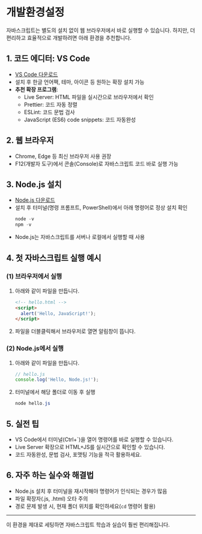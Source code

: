 # 개발환경설정

자바스크립트는 별도의 설치 없이 웹 브라우저에서 바로 실행할 수 있습니다. 하지만, 더 편리하고 효율적으로 개발하려면 아래 환경을 추천합니다.

## 1. 코드 에디터: VS Code
- [VS Code 다운로드](https://code.visualstudio.com/)
- 설치 후 한글 언어팩, 테마, 아이콘 등 원하는 확장 설치 가능
- **추천 확장 프로그램**:
  - Live Server: HTML 파일을 실시간으로 브라우저에서 확인
  - Prettier: 코드 자동 정렬
  - ESLint: 코드 문법 검사
  - JavaScript (ES6) code snippets: 코드 자동완성

## 2. 웹 브라우저
- Chrome, Edge 등 최신 브라우저 사용 권장
- F12(개발자 도구)에서 콘솔(Console)로 자바스크립트 코드 바로 실행 가능

## 3. Node.js 설치
- [Node.js 다운로드](https://nodejs.org/)
- 설치 후 터미널(명령 프롬프트, PowerShell)에서 아래 명령어로 정상 설치 확인
  ```powershell
  node -v
  npm -v
  ```
- Node.js는 자바스크립트를 서버나 로컬에서 실행할 때 사용

## 4. 첫 자바스크립트 실행 예시
### (1) 브라우저에서 실행
1. 아래와 같이 파일을 만듭니다.
   ```html
   <!-- hello.html -->
   <script>
     alert('Hello, JavaScript!');
   </script>
   ```
2. 파일을 더블클릭해서 브라우저로 열면 알림창이 뜹니다.

### (2) Node.js에서 실행
1. 아래와 같이 파일을 만듭니다.
   ```javascript
   // hello.js
   console.log('Hello, Node.js!');
   ```
2. 터미널에서 해당 폴더로 이동 후 실행
   ```powershell
   node hello.js
   ```

## 5. 실전 팁
- VS Code에서 터미널(Ctrl+`)을 열어 명령어를 바로 실행할 수 있습니다.
- Live Server 확장으로 HTML+JS를 실시간으로 확인할 수 있습니다.
- 코드 자동완성, 문법 검사, 포맷팅 기능을 적극 활용하세요.

## 6. 자주 하는 실수와 해결법
- Node.js 설치 후 터미널을 재시작해야 명령어가 인식되는 경우가 많음
- 파일 확장자(.js, .html) 오타 주의
- 경로 문제 발생 시, 현재 폴더 위치를 확인하세요(`cd` 명령어 활용)

---
이 환경을 제대로 세팅하면 자바스크립트 학습과 실습이 훨씬 편리해집니다.
